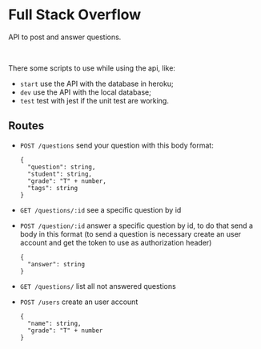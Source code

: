 # Full Stack Overflow
API to post and answer questions.

<br/>

There some scripts to use while using the api, like:
- ```start``` use the API with the database in heroku;
- ```dev``` use the API with the local database;
- ```test``` test with jest if the unit test are working.

## Routes

- ```POST /questions``` send your question with this body format:
  ```
  {
  	"question": string,
  	"student": string,
  	"grade": "T" + number,
  	"tags": string
  }
  ```
- ```GET /questions/:id``` see a specific question by id
  
- ```POST /question/:id``` answer a specific question by id, to do that send a body in this format (to send a question is necessary create an user account and get the token to use as authorization header)
  ```
  {
  	"answer": string 
  }
  ```
  
- ```GET /questions/``` list all not answered questions
  
- ```POST /users``` create an user account
  ```
  {
    "name": string,
    "grade": "T" + number
  }
  ```
